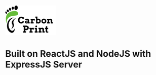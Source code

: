 ![GitHub Logo](/src/images/github/website_logo.png)

<!-- # Langara College WMDD Term 3 Project -->
# Built on ReactJS and NodeJS with ExpressJS Server

<!-- ******* Team Tiger Shark ******* -->

<!--1. Rakesh,                  Project Manager | Developer | DA 
2. Dalbir Singh,            Lead Developer | Front-end UI
3. Palakdeep Kaur,          Developer | QA
4. Lalit Kumar,             Lead Designer | UX
5. Neha Verma,              Designer | UX
6. Aanchal Arora,           Designer | UX
7. Arshdeep Kaur,           Designer | UX
8. Hiril Kainth,            Designer | UX -->
